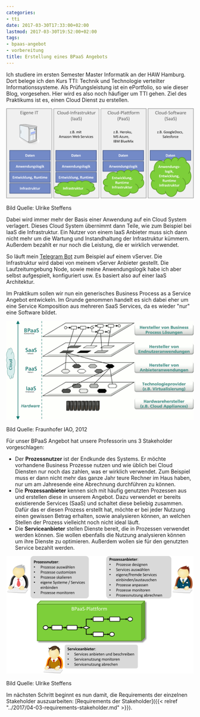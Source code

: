 ```yaml
---
categories:
- tti
date: 2017-03-30T17:33:00+02:00
lastmod: 2017-03-30T19:52:00+02:00
tags:
- bpaas-angebot
- vorbereitung
title: Erstellung eines BPaaS Angebots
---
```


Ich studiere im ersten Semester Master Informatik an der HAW Hamburg.
Dort belege ich den Kurs TTI: Technik und Technologie verteilter Informationssysteme.
Als Prüfungsleistung ist ein ePortfolio, so wie dieser Blog, vorgesehen.
Hier wird es also noch häufiger um TTI gehen.
Ziel des Praktikums ist es, einen Cloud Dienst zu erstellen.

![Cloud](/assets/2017/03/cloud.svg)

Bild Quelle: Ulrike Steffens

Dabei wird immer mehr der Basis einer Anwendung auf ein Cloud System verlagert.
Dieses Cloud System übernimmt dann Teile, wie zum Beispiel bei IaaS die Infrastruktur.
Ein Nutzer von einem IaaS Anbieter muss sich dann nicht mehr um die Wartung und Instandhaltung der Infrastruktur kümmern.
Außerdem bezahlt er nur noch die Leistung, die er wirklich verwendet.

So läuft mein [Telegram Bot](/calendarbot) zum Beispiel auf einem vServer.
Die Infrastruktur wird dabei von meinem vServer Anbieter gestellt.
Die Laufzeitumgebung Node, sowie meine Anwendungslogik habe ich aber selbst aufgespielt, konfiguriert usw.
Es basiert also auf einer IaaS Architektur.

Im Praktikum sollen wir nun ein generisches Business Process as a Service Angebot entwickeln.
Im Grunde genommen handelt es sich dabei eher um eine Service Komposition aus mehreren SaaS Services, da es wieder "nur" eine Software bildet.

![BPaaS](/assets/2017/03/bpaas.png)

Bild Quelle: Fraunhofer IAO, 2012

Für unser BPaaS Angebot hat unsere Professorin uns 3 Stakeholder vorgeschlagen:
- Der **Prozessnutzer** ist der Endkunde des Systems.
  Er möchte vorhandene Business Prozesse nutzen und wie üblich bei Cloud Diensten nur noch das zahlen, was er wirklich verwendet.
  Zum Beispiel muss er dann nicht mehr das ganze Jahr teure Rechner im Haus haben, nur um am Jahresende eine Abrechnung durchführen zu können.
- Die **Prozessanbieter** kennen sich mit häufig genutzten Prozessen aus und erstellen diese in unserem Angebot.
  Dazu verwendet er bereits existierende Services (SaaS) und schaltet diese beliebig zusammen.
  Dafür das er diesen Prozess erstellt hat, möchte er bei jeder Nutzung einen gewissen Betrag erhalten, sowie analysieren können, an welchen Stellen der Prozess vielleicht noch nicht ideal läuft.
- Die **Serviceanbieter** stellen Dienste bereit, die in Prozessen verwendet werden können.
  Sie wollen ebenfalls die Nutzung analysieren können um ihre Dienste zu optimieren.
  Außerdem wollen sie für den genutzten Service bezahlt werden.

![Stakeholder](/assets/2017/03/stakeholder.svg)

Bild Quelle: Ulrike Steffens

Im nächsten Schritt beginnt es nun damit, die Requirements der einzelnen Stakeholder auszuarbeiten: [Requirements der Stakeholder]({{< relref "../2017/04-03-requirements-stakeholder.md" >}}).
